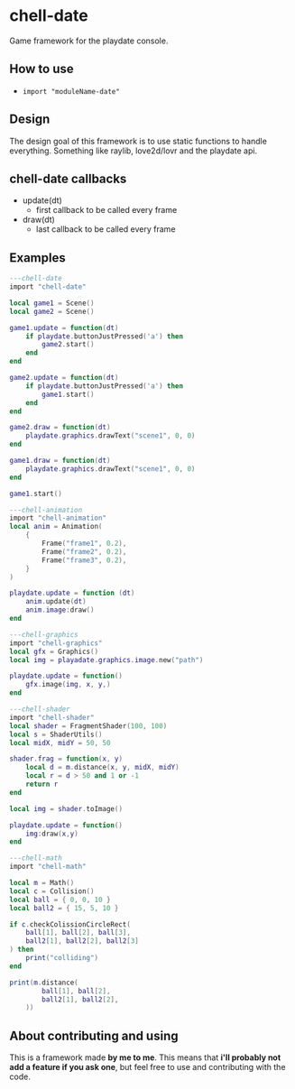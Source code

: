 # chell-date
Game framework for the playdate console.

## How to use

- `import "moduleName-date"`

## Design

The design goal of this framework is to use static functions to handle everything. Something like raylib, love2d/lovr and the playdate api.  

## chell-date callbacks

- update(dt)
	- first callback to be called every frame
- draw(dt)
	- last callback to be called every frame

## Examples

```lua
---chell-date
import "chell-date"

local game1 = Scene()
local game2 = Scene()

game1.update = function(dt)
	if playdate.buttonJustPressed('a') then
		game2.start()
	end
end

game2.update = function(dt)
	if playdate.buttonJustPressed('a') then
		game1.start()
	end
end

game2.draw = function(dt)
	playdate.graphics.drawText("scene1", 0, 0)
end

game1.draw = function(dt)
	playdate.graphics.drawText("scene1", 0, 0)
end

game1.start()
```
```lua
---chell-animation
import "chell-animation"
local anim = Animation(
	{
		Frame("frame1", 0.2),
		Frame("frame2", 0.2),
		Frame("frame3", 0.2),
	}
)

playdate.update = function (dt)
	anim.update(dt)
	anim.image:draw()
end

```
```lua
---chell-graphics
import "chell-graphics"
local gfx = Graphics()
local img = playadate.graphics.image.new("path")

playdate.update = function()
	gfx.image(img, x, y,)
end
```
```lua
---chell-shader
import "chell-shader"
local shader = FragmentShader(100, 100)
local s = ShaderUtils()
local midX, midY = 50, 50

shader.frag = function(x, y)
	local d = m.distance(x, y, midX, midY)
	local r = d > 50 and 1 or -1
	return r
end

local img = shader.toImage()

playdate.update = function()
	img:draw(x,y)
end

```

```lua
---chell-math
import "chell-math"

local m = Math()
local c = Collision()
local ball = { 0, 0, 10 }
local ball2 = { 15, 5, 10 }

if c.checkColissionCircleRect(
	ball[1], ball[2], ball[3],
	ball2[1], ball2[2], ball2[3]
) then
	print("colliding")
end

print(m.distance(
		ball[1], ball[2],
		ball2[1], ball2[2],
	))
```

## About contributing and using

This is a framework made **by me to me**. This means that **i'll probably not add a feature if you ask one**, but feel free to use and contributing with the code.  
